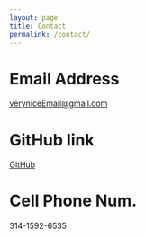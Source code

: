 ```yaml
---
layout: page
title: Contact
permalink: /contact/
---
```


# Email Address
veryniceEmail@gmail.com

# GitHub link
[GitHub](https://github.com/tmdgns2031)

# Cell Phone Num.
314-1592-6535